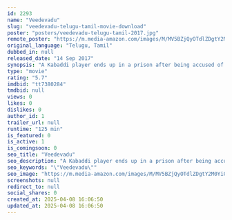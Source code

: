 ```yaml
---
id: 2293
name: "Veedevadu"
slug: "veedevadu-telugu-tamil-movie-download"
poster: "posters/veedevadu-telugu-tamil-2017.jpg"
remote_poster: "https://m.media-amazon.com/images/M/MV5BZjQyOTdlZDgtY2M0Yi00YjQ5LWE4YzctZTk2OTc0N2Y5ZjAyXkEyXkFqcGdeQXVyMzYxOTQ3MDg@._V1_SX300.jpg"
original_language: "Telugu, Tamil"
dubbed_in: null
released_date: "14 Sep 2017"
synopsis: "A Kabaddi player ends up in a prison after being accused of killing his girlfriend."
type: "movie"
rating: "5.7"
imdbid: "tt7380284"
tmdbid: null
views: 0
likes: 0
dislikes: 0
author_id: 1
trailer_url: null
runtime: "125 min"
is_featured: 0
is_active: 1
is_comingsoon: 0
seo_title: "Veedevadu"
seo_description: "A Kabaddi player ends up in a prison after being accused of killing his girlfriend."
seo_keywords: "\"Veedevadu\""
seo_image: "https://m.media-amazon.com/images/M/MV5BZjQyOTdlZDgtY2M0Yi00YjQ5LWE4YzctZTk2OTc0N2Y5ZjAyXkEyXkFqcGdeQXVyMzYxOTQ3MDg@._V1_SX300.jpg"
screenshots: null
redirect_to: null
social_shares: 0
created_at: 2025-04-08 16:06:50
updated_at: 2025-04-08 16:06:50
---
```



